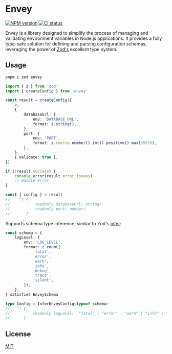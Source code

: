 # Envey

[![NPM version](https://img.shields.io/npm/v/envey)](https://www.npmjs.com/package/envey)
[![CI status](https://github.com/samialdury/envey/actions/workflows/ci.yaml/badge.svg)](https://github.com/samialdury/envey/actions/workflows/ci.yaml)

Envey is a library designed to simplify the process of managing and validating environment variables in Node.js applications. It provides a fully type-safe solution for defining and parsing configuration schemas, leveraging the power of [Zod's](https://zod.dev/) excellent type system.

## Usage

```sh
pnpm i zod envey
```

```ts
import { z } from 'zod'
import { createConfig } from 'envey'

const result = createConfig({
    z,
    {
        databaseUrl: {
            env: 'DATABASE_URL',
            format: z.string(),
        },
        port: {
            env: 'PORT',
            format: z.coerce.number().int().positive().max(65535),
        },
    },
    { validate: true },
})

if (!result.success) {
    console.error(result.error.issues)
    // Handle error
}

const { config } = result
//    ^? {
//           readonly databaseUrl: string;
//           readonly port: number;
//       }
```

Supports schema type inference, similar to Zod's [infer](https://zod.dev/?id=type-inference):

```ts
const schema = {
    logLevel: {
        env: 'LOG_LEVEL',
        format: z.enum([
            'fatal',
            'error',
            'warn',
            'info',
            'debug',
            'trace',
            'silent',
        ]),
    },
} satisfies EnveySchema

type Config = InferEnveyConfig<typeof schema>
//   ^? {
//          readonly logLevel:  "fatal" | "error" | "warn" | "info" | "debug" | "trace" | "silent"
//      }
```

## License

[MIT](LICENSE)
